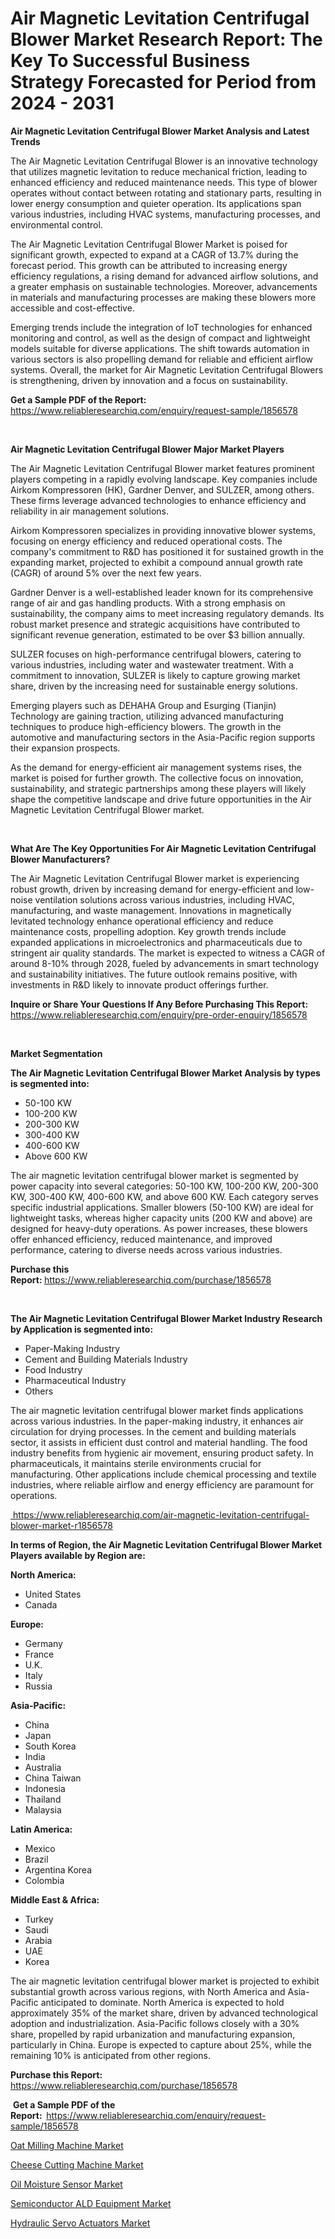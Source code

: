 <p><h1>Air Magnetic Levitation Centrifugal Blower Market Research Report: The Key To Successful Business Strategy Forecasted for Period from 2024 - 2031</h1></p><p><strong>Air Magnetic Levitation Centrifugal Blower Market Analysis and Latest Trends</strong></p>
<p><p>The Air Magnetic Levitation Centrifugal Blower is an innovative technology that utilizes magnetic levitation to reduce mechanical friction, leading to enhanced efficiency and reduced maintenance needs. This type of blower operates without contact between rotating and stationary parts, resulting in lower energy consumption and quieter operation. Its applications span various industries, including HVAC systems, manufacturing processes, and environmental control.</p><p>The Air Magnetic Levitation Centrifugal Blower Market is poised for significant growth, expected to expand at a CAGR of 13.7% during the forecast period. This growth can be attributed to increasing energy efficiency regulations, a rising demand for advanced airflow solutions, and a greater emphasis on sustainable technologies. Moreover, advancements in materials and manufacturing processes are making these blowers more accessible and cost-effective.</p><p>Emerging trends include the integration of IoT technologies for enhanced monitoring and control, as well as the design of compact and lightweight models suitable for diverse applications. The shift towards automation in various sectors is also propelling demand for reliable and efficient airflow systems. Overall, the market for Air Magnetic Levitation Centrifugal Blowers is strengthening, driven by innovation and a focus on sustainability.</p></p>
<p><strong>Get a Sample PDF of the Report:&nbsp;</strong> <a href="https://www.reliableresearchiq.com/enquiry/request-sample/1856578?utm_campaign=104&utm_medium=2&utm_source=Github&utm_content=ia&utm_term=20102024&utm_id=air-magnetic-levitation-centrifugal-blower">https://www.reliableresearchiq.com/enquiry/request-sample/1856578</a></p>
<p>&nbsp;</p>
<p><strong>Air Magnetic Levitation Centrifugal Blower Major Market Players</strong></p>
<p><p>The Air Magnetic Levitation Centrifugal Blower market features prominent players competing in a rapidly evolving landscape. Key companies include Airkom Kompressoren (HK), Gardner Denver, and SULZER, among others. These firms leverage advanced technologies to enhance efficiency and reliability in air management solutions.</p><p>Airkom Kompressoren specializes in providing innovative blower systems, focusing on energy efficiency and reduced operational costs. The company's commitment to R&D has positioned it for sustained growth in the expanding market, projected to exhibit a compound annual growth rate (CAGR) of around 5% over the next few years.</p><p>Gardner Denver is a well-established leader known for its comprehensive range of air and gas handling products. With a strong emphasis on sustainability, the company aims to meet increasing regulatory demands. Its robust market presence and strategic acquisitions have contributed to significant revenue generation, estimated to be over $3 billion annually.</p><p>SULZER focuses on high-performance centrifugal blowers, catering to various industries, including water and wastewater treatment. With a commitment to innovation, SULZER is likely to capture growing market share, driven by the increasing need for sustainable energy solutions.</p><p>Emerging players such as DEHAHA Group and Esurging (Tianjin) Technology are gaining traction, utilizing advanced manufacturing techniques to produce high-efficiency blowers. The growth in the automotive and manufacturing sectors in the Asia-Pacific region supports their expansion prospects.</p><p>As the demand for energy-efficient air management systems rises, the market is poised for further growth. The collective focus on innovation, sustainability, and strategic partnerships among these players will likely shape the competitive landscape and drive future opportunities in the Air Magnetic Levitation Centrifugal Blower market.</p></p>
<p>&nbsp;</p>
<p><strong>What Are The Key Opportunities For Air Magnetic Levitation Centrifugal Blower Manufacturers?</strong></p>
<p><p>The Air Magnetic Levitation Centrifugal Blower market is experiencing robust growth, driven by increasing demand for energy-efficient and low-noise ventilation solutions across various industries, including HVAC, manufacturing, and waste management. Innovations in magnetically levitated technology enhance operational efficiency and reduce maintenance costs, propelling adoption. Key growth trends include expanded applications in microelectronics and pharmaceuticals due to stringent air quality standards. The market is expected to witness a CAGR of around 8-10% through 2028, fueled by advancements in smart technology and sustainability initiatives. The future outlook remains positive, with investments in R&D likely to innovate product offerings further.</p></p>
<p><strong>Inquire or Share Your Questions If Any Before Purchasing This Report:</strong> <a href="https://www.reliableresearchiq.com/enquiry/pre-order-enquiry/1856578?utm_campaign=104&utm_medium=2&utm_source=Github&utm_content=ia&utm_term=20102024&utm_id=air-magnetic-levitation-centrifugal-blower">https://www.reliableresearchiq.com/enquiry/pre-order-enquiry/1856578</a></p>
<p>&nbsp;</p>
<p><strong>Market Segmentation</strong></p>
<p><strong>The Air Magnetic Levitation Centrifugal Blower Market Analysis by types is segmented into:</strong></p>
<p><ul><li>50-100 KW</li><li>100-200 KW</li><li>200-300 KW</li><li>300-400 KW</li><li>400-600 KW</li><li>Above 600 KW</li></ul></p>
<p><p>The air magnetic levitation centrifugal blower market is segmented by power capacity into several categories: 50-100 KW, 100-200 KW, 200-300 KW, 300-400 KW, 400-600 KW, and above 600 KW. Each category serves specific industrial applications. Smaller blowers (50-100 KW) are ideal for lightweight tasks, whereas higher capacity units (200 KW and above) are designed for heavy-duty operations. As power increases, these blowers offer enhanced efficiency, reduced maintenance, and improved performance, catering to diverse needs across various industries.</p></p>
<p><strong>Purchase this Report:&nbsp;</strong><a href="https://www.reliableresearchiq.com/purchase/1856578?utm_campaign=104&utm_medium=2&utm_source=Github&utm_content=ia&utm_term=20102024&utm_id=air-magnetic-levitation-centrifugal-blower">https://www.reliableresearchiq.com/purchase/1856578</a></p>
<p>&nbsp;</p>
<p><strong>The Air Magnetic Levitation Centrifugal Blower Market Industry Research by Application is segmented into:</strong></p>
<p><ul><li>Paper-Making Industry</li><li>Cement and Building Materials Industry</li><li>Food Industry</li><li>Pharmaceutical Industry</li><li>Others</li></ul></p>
<p><p>The air magnetic levitation centrifugal blower market finds applications across various industries. In the paper-making industry, it enhances air circulation for drying processes. In the cement and building materials sector, it assists in efficient dust control and material handling. The food industry benefits from hygienic air movement, ensuring product safety. In pharmaceuticals, it maintains sterile environments crucial for manufacturing. Other applications include chemical processing and textile industries, where reliable airflow and energy efficiency are paramount for operations.</p></p>
<p><a href="https://www.reliableresearchiq.com/air-magnetic-levitation-centrifugal-blower-market-r1856578?utm_campaign=104&utm_medium=2&utm_source=Github&utm_content=ia&utm_term=20102024&utm_id=air-magnetic-levitation-centrifugal-blower">&nbsp;https://www.reliableresearchiq.com/air-magnetic-levitation-centrifugal-blower-market-r1856578</a></p>
<p><strong>In terms of Region, the Air Magnetic Levitation Centrifugal Blower Market Players available by Region are:</strong></p>
<p>
    <p> <strong> North America: </strong>
        <ul>
            <li>United States</li>
            <li>Canada</li>
        </ul>
        </p> 
    <p> <strong> Europe: </strong>
        <ul>
            <li>Germany</li>
            <li>France</li>
            <li>U.K.</li>
            <li>Italy</li>
            <li>Russia</li>
        </ul>
        </p> 
    <p> <strong> Asia-Pacific: </strong>
        <ul>
            <li>China</li>
            <li>Japan</li>
            <li>South Korea</li>
            <li>India</li>
            <li>Australia</li>
            <li>China Taiwan</li>
            <li>Indonesia</li>
            <li>Thailand</li>
            <li>Malaysia</li>
        </ul>
        </p> 
    <p> <strong> Latin America: </strong>
        <ul>
            <li>Mexico</li>
            <li>Brazil</li>
            <li>Argentina Korea</li>
            <li>Colombia</li>
        </ul>
        </p> 
    <p> <strong> Middle East & Africa: </strong>
        <ul>
            <li>Turkey</li>
            <li>Saudi</li>
            <li>Arabia</li>
            <li>UAE</li>
            <li>Korea</li>
        </ul>
    </p>
    </p>
<p><p>The air magnetic levitation centrifugal blower market is projected to exhibit substantial growth across various regions, with North America and Asia-Pacific anticipated to dominate. North America is expected to hold approximately 35% of the market share, driven by advanced technological adoption and industrialization. Asia-Pacific follows closely with a 30% share, propelled by rapid urbanization and manufacturing expansion, particularly in China. Europe is expected to capture about 25%, while the remaining 10% is anticipated from other regions.</p></p>
<p><strong>Purchase this Report: </strong><a href="https://www.reliableresearchiq.com/purchase/1856578?utm_campaign=104&utm_medium=2&utm_source=Github&utm_content=ia&utm_term=20102024&utm_id=air-magnetic-levitation-centrifugal-blower">https://www.reliableresearchiq.com/purchase/1856578</a></p>
<p>&nbsp;<strong>Get a Sample PDF of the Report:&nbsp;&nbsp;</strong><a href="https://www.reliableresearchiq.com/enquiry/request-sample/1856578?utm_campaign=104&utm_medium=2&utm_source=Github&utm_content=ia&utm_term=20102024&utm_id=air-magnetic-levitation-centrifugal-blower">https://www.reliableresearchiq.com/enquiry/request-sample/1856578</a></p>
<p><strong></strong></p>
<p><p><a href="https://issuu.com/reportprime-2/docs/oat-milling-machine-market-size-203_d7f6b0802ec95e?utm_campaign=104&utm_medium=2&utm_source=Github&utm_content=ia&utm_term=20102024&utm_id=air-magnetic-levitation-centrifugal-blower">Oat Milling Machine Market</a></p><p><a href="https://issuu.com/reportprime-2/docs/cheese-cutting-machine-market-size-_a0b827170fb397?utm_campaign=104&utm_medium=2&utm_source=Github&utm_content=ia&utm_term=20102024&utm_id=air-magnetic-levitation-centrifugal-blower">Cheese Cutting Machine Market</a></p><p><a href="https://www.linkedin.com/pulse/navigating-global-oil-moisture-sensor-market-from-trends-strategy-wcesf?utm_campaign=104&utm_medium=2&utm_source=Github&utm_content=ia&utm_term=20102024&utm_id=air-magnetic-levitation-centrifugal-blower">Oil Moisture Sensor Market</a></p><p><a href="https://github.com/liz10hnbracht/Market-Research-Report-List-1/blob/main/semiconductor-ald-equipment-market.md?utm_campaign=104&utm_medium=2&utm_source=Github&utm_content=ia&utm_term=20102024&utm_id=air-magnetic-levitation-centrifugal-blower">Semiconductor ALD Equipment Market</a></p><p><a href="https://www.linkedin.com/pulse/global-hydraulic-servo-actuators-market-analysis-key-trends-7ybbf?utm_campaign=104&utm_medium=2&utm_source=Github&utm_content=ia&utm_term=20102024&utm_id=air-magnetic-levitation-centrifugal-blower">Hydraulic Servo Actuators Market</a></p></p>